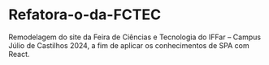 # Refatora-o-da-FCTEC
Remodelagem do site da Feira de Ciências e Tecnologia do IFFar – Campus Júlio de Castilhos 2024, a fim de aplicar os conhecimentos de SPA com React.
